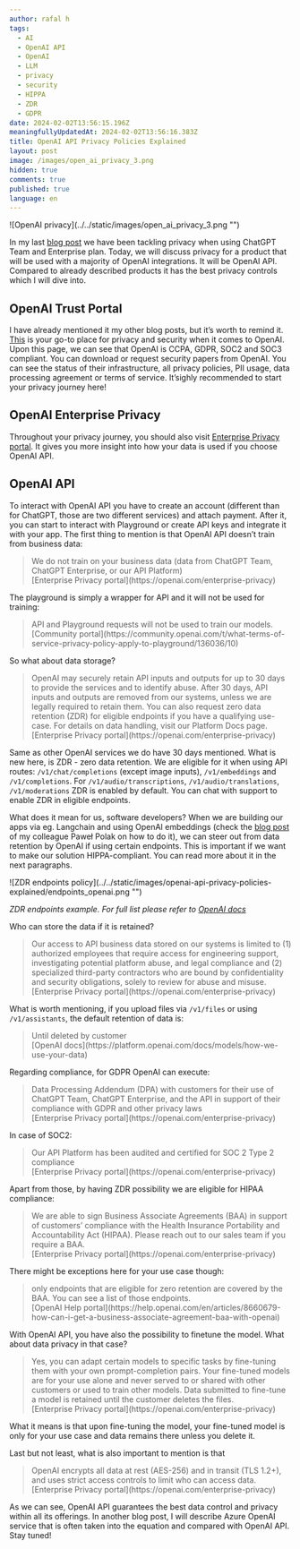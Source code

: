 ```yaml
---
author: rafal h
tags:
  - AI
  - OpenAI API
  - OpenAI
  - LLM
  - privacy
  - security
  - HIPPA
  - ZDR
  - GDPR
date: 2024-02-02T13:56:15.196Z
meaningfullyUpdatedAt: 2024-02-02T13:56:16.383Z
title: OpenAI API Privacy Policies Explained
layout: post
image: /images/open_ai_privacy_3.png
hidden: true
comments: true
published: true
language: en
---
```

<div className="image">![OpenAI privacy](../../static/images/open_ai_privacy_3.png "")</div>


In my last [blog post](/blog/openai-chatgpt-team-enterprise-privacy-policies-explained/) we have been tackling privacy when using ChatGPT Team and Enterprise plan. Today, we will discuss privacy for a product that will be used with a majority of OpenAI integrations. It will be OpenAI API. Compared to   already described products it has the best privacy controls which I will dive into.

## OpenAI Trust Portal
I have already mentioned it my other blog posts, but it’s worth to remind it. [This]( https://trust.openai.com/) is your go-to place for privacy and security when it comes to OpenAI. Upon this page, we can see that OpenAI is CCPA, GDPR, SOC2 and SOC3 compliant. You can download or request security papers from OpenAI. You can see the status of their infrastructure, all privacy policies, PII usage, data processing agreement or terms of service. It’sighly recommended to start your privacy journey here!
## OpenAI Enterprise Privacy
Throughout your privacy journey, you should also visit [Enterprise Privacy portal](https://openai.com/enterprise-privacy). It gives you more insight into how your data is used if you choose OpenAI API.

## OpenAI API

To interact with OpenAI API you have to create an account (different than for ChatGPT, those are two different services) and attach payment. After it, you can start to interact with Playground or create API keys and integrate it with your app.
The first thing to mention is that OpenAI API doesn’t train from business data:

<blockquote>
    <div>We do not train on your business data (data from ChatGPT Team, ChatGPT Enterprise, or our API Platform)</div>
    <footer>[Enterprise Privacy portal](https://openai.com/enterprise-privacy)</footer>
</blockquote>

The playground is simply a wrapper for API and it will not be used for training:

<blockquote>
    <div>API and Playground requests will not be used to train our models.</div>
    <footer>[Community portal](https://community.openai.com/t/what-terms-of-service-privacy-policy-apply-to-playground/136036/10)</footer>
</blockquote>

So what about data storage?

<blockquote>
    <div>OpenAI may securely retain API inputs and outputs for up to 30 days to provide the services and to identify abuse. After 30 days, API inputs and outputs are removed from our systems, unless we are legally required to retain them. You can also request zero data retention (ZDR) for eligible endpoints if you have a qualifying use-case. For details on data handling, visit our Platform Docs page.</div>
    <footer>[Enterprise Privacy portal](https://openai.com/enterprise-privacy)</footer>
</blockquote>

Same as other OpenAI services we do have 30 days mentioned. What is new here, is ZDR - zero data retention. We are eligible for it when using API routes:
`/v1/chat/completions` (except image inputs), `/v1/embeddings` and `/v1/completions`. For `/v1/audio/transcriptions`, `/v1/audio/translations`, `/v1/moderations` ZDR is enabled by default. You can chat with support to enable ZDR in eligible endpoints.

What does it mean for us, software developers? When we are building our apps via eg. Langchain and using OpenAI embeddings (check the [blog post](/blog/build-llm-application-with-rag-langchain/) of my colleague Paweł Polak on how to do it), we can steer out from data retention by OpenAI if using certain endpoints. This is important if we want to make our solution HIPPA-compliant. You can read more about it in the next paragraphs.
<div className="image">![ZDR endpoints policy](../../static/images/openai-api-privacy-policies-explained/endpoints_openai.png "")</div>

*ZDR endpoints example. For full list please refer to [OpenAI docs](https://platform.openai.com/docs/models/how-we-use-your-data)*

Who can store the data if it is retained?

<blockquote>
    <div>Our access to API business data stored on our systems is limited to (1) authorized employees that require access for engineering support, investigating potential platform abuse, and legal compliance and (2) specialized third-party contractors who are bound by confidentiality and security obligations, solely to review for abuse and misuse.</div>
    <footer>[Enterprise Privacy portal](https://openai.com/enterprise-privacy)</footer>
</blockquote>

What is worth mentioning, if you upload files via `/v1/files` or using `/v1/assistants`, the default retention of data is:
<blockquote>
    <div>Until deleted by customer</div>
    <footer>[OpenAI docs](https://platform.openai.com/docs/models/how-we-use-your-data)</footer>
</blockquote>

Regarding compliance, for GDPR OpenAI can execute:
<blockquote>
    <div> Data Processing Addendum (DPA) with customers for their use of ChatGPT Team, ChatGPT Enterprise, and the API in support of their compliance with GDPR and other privacy laws </div>
    <footer>[Enterprise Privacy portal](https://openai.com/enterprise-privacy)</footer>
</blockquote>

In case of SOC2:
<blockquote>
    <div> Our API Platform has been audited and certified for SOC 2 Type 2 compliance </div>
    <footer>[Enterprise Privacy portal](https://openai.com/enterprise-privacy)</footer>
</blockquote>

Apart from those, by having ZDR possibility we are eligible for HIPAA compliance:
<blockquote>
    <div> We are able to sign Business Associate Agreements (BAA) in support of customers’ compliance with the Health Insurance Portability and Accountability Act (HIPAA). Please reach out to our sales team if you require a BAA.  </div>
    <footer>[Enterprise Privacy portal](https://openai.com/enterprise-privacy)</footer>
</blockquote>

There might be exceptions here for your use case though:

<blockquote>
    <div> only endpoints that are eligible for zero retention are covered by the BAA. You can see a list of those endpoints.  </div>
    <footer>[OpenAI Help portal](https://help.openai.com/en/articles/8660679-how-can-i-get-a-business-associate-agreement-baa-with-openai)</footer>
</blockquote>



With OpenAI API, you have also the possibility to finetune the model. What about data privacy in that case?
<blockquote>
    <div> Yes, you can adapt certain models to specific tasks by fine-tuning them with your own prompt-completion pairs. Your fine-tuned models are for your use alone and never served to or shared with other customers or used to train other models. Data submitted to fine-tune a model is retained until the customer deletes the files.  </div>
    <footer>[Enterprise Privacy portal](https://openai.com/enterprise-privacy)</footer>
</blockquote>
What it means is that upon fine-tuning the model, your fine-tuned model is only for your use case and data remains there unless you delete it.

Last but not least, what is also important to mention is that 
<blockquote>
    <div> OpenAI encrypts all data at rest (AES-256) and in transit (TLS 1.2+), and uses strict access controls to limit who can access data. </div>
    <footer>[Enterprise Privacy portal](https://openai.com/enterprise-privacy)</footer>
</blockquote>

As we can see, OpenAI API guarantees the best data control and privacy within all its offerings. In another blog post, I will describe Azure OpenAI service that is often taken into the equation and compared with OpenAI API. Stay tuned!